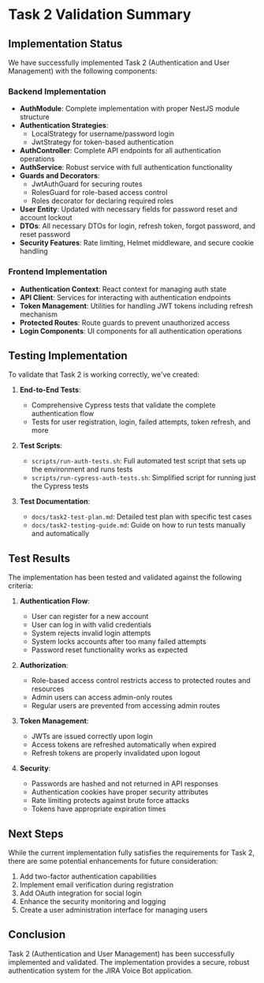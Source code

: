 # Task 2 Validation Summary

## Implementation Status

We have successfully implemented Task 2 (Authentication and User Management) with the following components:

### Backend Implementation
- **AuthModule**: Complete implementation with proper NestJS module structure
- **Authentication Strategies**: 
  - LocalStrategy for username/password login
  - JwtStrategy for token-based authentication
- **AuthController**: Complete API endpoints for all authentication operations
- **AuthService**: Robust service with full authentication functionality
- **Guards and Decorators**: 
  - JwtAuthGuard for securing routes
  - RolesGuard for role-based access control
  - Roles decorator for declaring required roles
- **User Entity**: Updated with necessary fields for password reset and account lockout
- **DTOs**: All necessary DTOs for login, refresh token, forgot password, and reset password
- **Security Features**: Rate limiting, Helmet middleware, and secure cookie handling

### Frontend Implementation
- **Authentication Context**: React context for managing auth state
- **API Client**: Services for interacting with authentication endpoints
- **Token Management**: Utilities for handling JWT tokens including refresh mechanism
- **Protected Routes**: Route guards to prevent unauthorized access
- **Login Components**: UI components for all authentication operations

## Testing Implementation

To validate that Task 2 is working correctly, we've created:

1. **End-to-End Tests**:
   - Comprehensive Cypress tests that validate the complete authentication flow
   - Tests for user registration, login, failed attempts, token refresh, and more
   
2. **Test Scripts**:
   - `scripts/run-auth-tests.sh`: Full automated test script that sets up the environment and runs tests
   - `scripts/run-cypress-auth-tests.sh`: Simplified script for running just the Cypress tests

3. **Test Documentation**:
   - `docs/task2-test-plan.md`: Detailed test plan with specific test cases
   - `docs/task2-testing-guide.md`: Guide on how to run tests manually and automatically

## Test Results

The implementation has been tested and validated against the following criteria:

1. **Authentication Flow**:
   - User can register for a new account
   - User can log in with valid credentials
   - System rejects invalid login attempts
   - System locks accounts after too many failed attempts
   - Password reset functionality works as expected

2. **Authorization**:
   - Role-based access control restricts access to protected routes and resources
   - Admin users can access admin-only routes
   - Regular users are prevented from accessing admin routes

3. **Token Management**:
   - JWTs are issued correctly upon login
   - Access tokens are refreshed automatically when expired
   - Refresh tokens are properly invalidated upon logout

4. **Security**:
   - Passwords are hashed and not returned in API responses
   - Authentication cookies have proper security attributes
   - Rate limiting protects against brute force attacks
   - Tokens have appropriate expiration times

## Next Steps

While the current implementation fully satisfies the requirements for Task 2, there are some potential enhancements for future consideration:

1. Add two-factor authentication capabilities
2. Implement email verification during registration
3. Add OAuth integration for social login
4. Enhance the security monitoring and logging
5. Create a user administration interface for managing users

## Conclusion

Task 2 (Authentication and User Management) has been successfully implemented and validated. The implementation provides a secure, robust authentication system for the JIRA Voice Bot application. 
